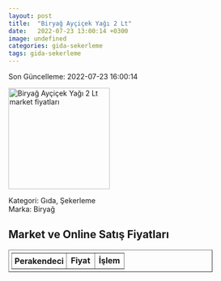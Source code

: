 ```yaml
---
layout: post
title:  "Biryağ Ayçiçek Yağı 2 Lt"
date:   2022-07-23 13:00:14 +0300
image: undefined
categories: gida-sekerleme
tags: gida-sekerleme
---
```


Son Güncelleme: 2022-07-23 16:00:14

<img src="undefined" width="200" alt="Biryağ Ayçiçek Yağı 2 Lt market fiyatları" />

Kategori: Gıda, Şekerleme
<br />
Marka: Biryağ

<h2>Market ve Online Satış Fiyatları</h2>

<table border="1" style="padding: 5px;width:80%;">
  <tr>
    <td style="padding: 5px;"><strong>Perakendeci</strong></td>
    <td><strong>Fiyat</strong></td>
    <td><strong>İşlem</strong></td>
  </tr>
  
</table>
